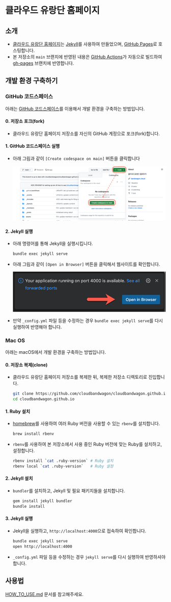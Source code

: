 # 클라우드 유랑단 홈페이지

## 소개

- [클라우드 유랑단 홈페이지](https://bandwagon.cloud/)는 [Jekyll](https://jekyllrb.com/)를 사용하여 만들었으며, [GitHub Pages](https://pages.github.com/)로 호스팅합니다.
- 본 저장소의 `main` 브랜치에 반영된 내용은 [GitHub Actions](https://github.com/cloudbandwagon/cloudbandwagon.github.io/actions)가 자동으로 빌드하여 [gh-pages](https://github.com/cloudbandwagon/cloudbandwagon.github.io/tree/gh-pages) 브랜치에 반영합니다.


## 개발 환경 구축하기

### GitHub 코드스페이스

아래는 [GitHub 코드스페이스](https://docs.github.com/ko/codespaces/overview)를 이용해서 개발 환경을 구축하는 방법입니다.

#### 0. 저장소 포크(fork)

- 클라우드 유랑단 홈페이지 저장소를 자신의 GitHub 계정으로 포크(fork)합니다.

#### 1. GitHub 코드스페이스 실행

- 아래 그림과 같이 `[Create codespace on main]` 버튼을 클릭합니다

  ![Create a new GitHub Codespace instance](./images/gh-codespace-create-instance.png)

#### 2. Jekyll 실행

- 아래 명령어를 통해 Jekyll을 실행시킵니다.

  ```bash
  bundle exec jekyll serve
  ```

- 아래 그림과 같이 `[Open in Browser]` 버튼을 클릭해서 웹사이트를 확인합니다.

  ![Open in browser](./images/gh-codespace-open-in-browser.png)

- 만약 `_config.yml` 파일 등을 수정하는 경우 `bundle exec jekyll serve`를 다시 실행하여 반영해야 합니다.

### Mac OS

아래는 macOS에서 개발 환경을 구축하는 방법입니다.

#### 0. 저장소 복제(clone)

- 클라우드 유랑단 홈페이지 저장소를 복제한 뒤, 복제한 저장소 디렉토리로 진입합니다.

  ```bash
  git clone https://github.com/cloudbandwagon/cloudbandwagon.github.io.git
  cd cloudbandwagon.github.io
  ```

#### 1. Ruby 설치

- [homebrew](https://brew.sh/)를 사용하여 여러 Ruby 버전을 사용할 수 있는 `rbenv`를 설치합니다.

  ```bash
  brew install rbenv
  ```

- `rbenv`를 사용하여 본 저장소에서 사용 중인 Ruby 버전에 맞는 Ruby를 설치하고, 설정합니다.

  ```bash
  rbenv install `cat .ruby-version` # Ruby 설치
  rbenv local `cat .ruby-version`   # Ruby 설정
  ```

#### 2. Jekyll 설치

- `bundler`를 설치하고, Jekyll 및 필요 패키지들을 설치합니다.

  ```bash
  gem install jekyll bundler
  bundle install
  ```

#### 3. Jekyll 실행

- Jekyll을 실행하고, `http://localhost:4000`으로 접속하여 확인합니다.

  ```bash
  bundle exec jekyll serve
  open http://localhost:4000
  ```

- `_config.yml` 파일 등을 수정하는 경우 `jekyll serve`를 다시 실행하여 반영하셔야 합니다.


## 사용법

[HOW_TO_USE.md](./HOW_TO_USE.md) 문서를 참고해주세요.
